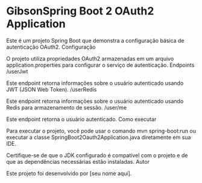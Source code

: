 # GibsonSpring Boot 2 OAuth2 Application

Este é um projeto Spring Boot que demonstra a configuração básica de autenticação OAuth2.
Configuração

O projeto utiliza propriedades OAuth2 armazenadas em um arquivo application.properties para configurar o serviço de autenticação.
Endpoints
/userJwt

Este endpoint retorna informações sobre o usuário autenticado usando JWT (JSON Web Token).
/userRedis

Este endpoint retorna informações sobre o usuário autenticado usando Redis para armazenamento de sessão.
/user/me

Este endpoint retorna o usuário autenticado.
Como executar

Para executar o projeto, você pode usar o comando mvn spring-boot:run ou executar a classe SpringBoot2Oauth2Application.java diretamente em sua IDE.

Certifique-se de que o JDK configurado é compatível com o projeto e de que as dependências necessárias estão instaladas.
Autor

Este projeto foi desenvolvido por [seu nome aqui].
